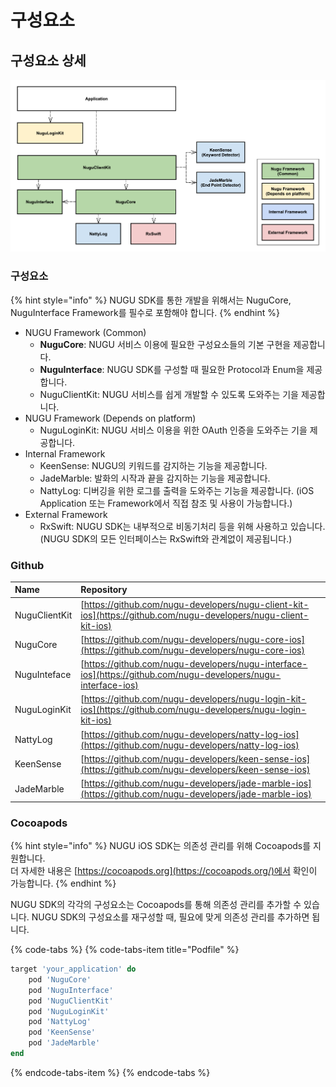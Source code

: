 # 구성요소

## 구성요소 상세

![](../../../.gitbook/assets/ios-open-sdk-architecture-3.png)

### 구성요소

{% hint style="info" %}
NUGU SDK를 통한 개발을 위해서는 NuguCore, NuguInterface Framework를 필수로 포함해야 합니다.
{% endhint %}

* NUGU Framework \(Common\)
  * **NuguCore**: NUGU 서비스 이용에 필요한 구성요소들의 기본 구현을 제공합니다.
  * **NuguInterface**: NUGU SDK를 구성할 때 필요한 Protocol과 Enum을 제공합니다.
  * NuguClientKit: NUGU 서비스를 쉽게 개발할 수 있도록 도와주는 기을 제공합니다.
* NUGU Framework \(Depends on platform\)
  * NuguLoginKit: NUGU 서비스 이용을 위한 OAuth 인증을 도와주는 기을 제공합니다.
* Internal Framework
  * KeenSense: NUGU의 키워드를 감지하는 기능을 제공합니다.
  * JadeMarble: 발화의 시작과 끝을 감지하는 기능을 제공합니다.
  * NattyLog: 디버깅을 위한 로그를 출력을 도와주는 기능을 제공합니다. \(iOS Application 또는 Framework에서 직접 참조 및 사용이 가능합니다.\)
* External Framework
  * RxSwift: NUGU SDK는 내부적으로 비동기처리 등을 위해 사용하고 있습니다.  \(NUGU SDK의 모든 인터페이스는 RxSwift와 관계없이 제공됩니다.\)

### Github

| Name | Repository |
| :--- | :--- |
| NuguClientKit | [https://github.com/nugu-developers/nugu-client-kit-ios](https://github.com/nugu-developers/nugu-client-kit-ios) |
| NuguCore | [https://github.com/nugu-developers/nugu-core-ios](https://github.com/nugu-developers/nugu-core-ios) |
| NuguInteface | [https://github.com/nugu-developers/nugu-interface-ios](https://github.com/nugu-developers/nugu-interface-ios) |
| NuguLoginKit | [https://github.com/nugu-developers/nugu-login-kit-ios](https://github.com/nugu-developers/nugu-login-kit-ios) |
| NattyLog | [https://github.com/nugu-developers/natty-log-ios](https://github.com/nugu-developers/natty-log-ios) |
| KeenSense | [https://github.com/nugu-developers/keen-sense-ios](https://github.com/nugu-developers/keen-sense-ios) |
| JadeMarble | [https://github.com/nugu-developers/jade-marble-ios](https://github.com/nugu-developers/jade-marble-ios) |

### Cocoapods

{% hint style="info" %}
NUGU iOS SDK는 의존성 관리를 위해 Cocoapods를 지원합니다.   
더 자세한 내용은 [https://cocoapods.org](https://cocoapods.org/)에서 확인이 가능합니다.
{% endhint %}

NUGU SDK의 각각의 구성요소는 Cocoapods를 통해 의존성 관리를 추가할 수 있습니다. NUGU SDK의 구성요소를 재구성할 때, 필요에 맞게 의존성 관리를 추가하면 됩니다.

{% code-tabs %}
{% code-tabs-item title="Podfile" %}
```ruby
target 'your_application' do
    pod 'NuguCore'
    pod 'NuguInterface'
    pod 'NuguClientKit'
    pod 'NuguLoginKit'
    pod 'NattyLog'
    pod 'KeenSense'
    pod 'JadeMarble'
end
```
{% endcode-tabs-item %}
{% endcode-tabs %}

